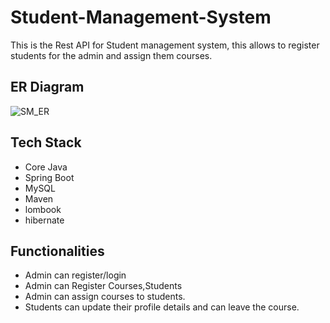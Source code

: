 # Student-Management-System

This is the Rest API for Student management system, this allows to register students for the admin and assign them courses.


## ER Diagram
![SM_ER](https://user-images.githubusercontent.com/98819392/208870769-14acb19b-7d92-431c-8bcb-c1ab582fa803.png)

## Tech Stack
- Core Java
- Spring Boot
- MySQL
- Maven
- lombook
- hibernate

## Functionalities
- Admin can register/login
- Admin can Register Courses,Students
- Admin can assign courses to students.
- Students can update their profile details and can leave the course.


